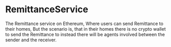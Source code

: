 # RemittanceService
The Remittance service on Ethereum, Where users can send Remittance to their homes, But the scenario is, that in their homes there is no crypto wallet to send the Remittance to instead there will be agents involved between the sender and the receiver. 
